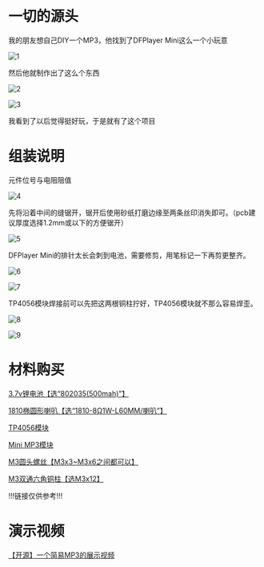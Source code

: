 # 一切的源头

我的朋友想自己DIY一个MP3，他找到了DFPlayer Mini这么一个小玩意

![1](picture/4.jpg)

然后他就制作出了这么个东西

![2](picture/1.png)

![3](picture/2.png)

我看到了以后觉得挺好玩，于是就有了这个项目

# 组装说明

元件位号与电阻阻值

![4](picture/3.png)

先将沿着中间的缝锯开，锯开后使用砂纸打磨边缘至两条丝印消失即可。（pcb建议厚度选择1.2mm或以下的方便锯开）

![5](picture/6.jpg)

DFPlayer Mini的排针太长会刺到电池，需要修剪，用笔标记一下再剪更整齐。

![6](picture/5.jpg)

![7](picture/7.jpg)

TP4056模块焊接前可以先把这两根铜柱拧好，TP4056模块就不那么容易焊歪。

![8](picture/8.jpg)

![9](picture/9.jpg)

# 材料购买

[3.7v锂电池【选“802035(500mah)”】](https://item.taobao.com/item.htm?spm=a1z09.2.0.0.499a2e8dqCXePG&id=13835387208&_u=810ehpfb1e60&skuId=5307836674129)

[1810椭圆形喇叭【选“1810-8Ω1W-L60MM/喇叭”】](https://item.taobao.com/item.htm?spm=a1z09.2.0.0.499a2e8dqCXePG&id=684959311533&_u=810ehpfbafc0&skuId=5066974667613)

[TP4056模块](https://item.taobao.com/item.htm?spm=a1z09.2.0.0.499a2e8dqCXePG&id=606192736346&_u=810ehpfb7fc6)

[Mini MP3模块](https://item.taobao.com/item.htm?spm=a1z09.2.0.0.499a2e8dqCXePG&id=531658144081&_u=810ehpfbbb65)

[M3圆头螺丝【M3x3~M3x6之间都可以】](https://detail.tmall.com/item.htm?id=40084590132&spm=a1z09.2.0.0.499a2e8dqCXePG&_u=810ehpfbb198)

[M3双通六角铜柱【选M3x12】](https://detail.tmall.com/item.htm?id=588307625790&spm=a1z09.2.0.0.499a2e8dqCXePG&_u=810ehpfb8c40&skuId=4181820599994)

!!!链接仅供参考!!!

# 演示视频

[【开源】一个简易MP3的展示视频](https://www.bilibili.com/video/BV132HSe3EBA/)
